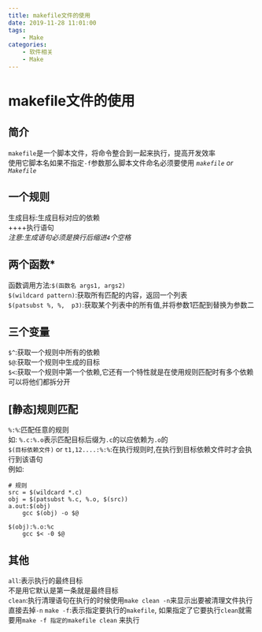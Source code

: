 ```yaml
---
title: makefile文件的使用
date: 2019-11-28 11:01:00
tags:
    - Make
categories:
    - 软件相关
    - Make
---
```

# makefile文件的使用

## 简介
`makefile`是一个脚本文件，将命令整合到一起来执行，提高开发效率  
使用它脚本名如果不指定`-f`参数那么脚本文件命名必须要使用 *`makefile` or `Makefile`*

## 一个规则  
生成目标:生成目标对应的依赖    
++++执行语句  
*注意:生成语句必须是换行后缩进`4`个空格*

## 两个函数* 
函数调用方法:`$(函数名 args1, args2)`  
`$(wildcard pattern)`:获取所有匹配的内容，返回一个列表  
`$(patsubst %, %,  p3)`:获取某个列表中的所有值,并将参数1匹配到替换为参数二

## 三个变量  
`$^`:获取一个规则中所有的依赖  
`$@`:获取一个规则中生成的目标  
`$<`:获取一个规则中第一个依赖,它还有一个特性就是在使用规则匹配时有多个依赖可以将他们都拆分开  

## [静态]规则匹配
`%:%`:匹配任意的规则  
如: `%.c:%.o`表示匹配目标后缀为`.c`的以应依赖为`.o`的  
`$(目标依赖文件)` or `t1,12....:%:%`:在执行规则时,在执行到目标依赖文件时才会执行到该语句  
例如:
```
# 规则
src = $(wildcard *.c)
obj = $(patsubst %.c, %.o, $(src))
a.out:$(obj)
    gcc $(obj) -o $@

$(obj):%.o:%c
    gcc $< -0 $@
```

## 其他 
`all`:表示执行的最终目标  
不是用它默认是第一条就是最终目标  
`clean`:执行清理语句在执行的时候使用`make clean -n`来显示出要被清理文件执行直接去掉`-n`
`make -f`:表示指定要执行的`makefile`, 如果指定了它要执行`clean`就需要用`make -f 指定的makefile clean` 来执行
